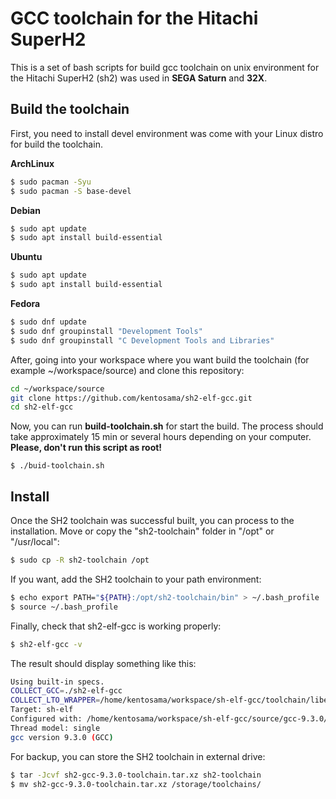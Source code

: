 # GCC toolchain for the Hitachi SuperH2

This is a set of bash scripts for build gcc toolchain on unix environment for the Hitachi SuperH2 (sh2) was used in **SEGA Saturn** and **32X**.

## Build the toolchain

First, you need to install devel environment was come with your Linux distro for build the toolchain. 

**ArchLinux**
```bash
$ sudo pacman -Syu
$ sudo pacman -S base-devel
```

**Debian**
```bash
$ sudo apt update
$ sudo apt install build-essential
```

**Ubuntu**
```bash
$ sudo apt update
$ sudo apt install build-essential
```

**Fedora**
```bash
$ sudo dnf update
$ sudo dnf groupinstall "Development Tools"
$ sudo dnf groupinstall "C Development Tools and Libraries"
```

After, going into your workspace where you want build the toolchain (for example ~/workspace/source) and clone this repository:

```bash
cd ~/workspace/source
git clone https://github.com/kentosama/sh2-elf-gcc.git
cd sh2-elf-gcc
```
Now, you can run **build-toolchain.sh** for start the build. The process should take approximately 15 min or several hours depending on your computer. **Please, don't run this script as root!**

```
$ ./buid-toolchain.sh
```

## Install

Once the SH2 toolchain was successful built, you can process to the installation. Move or copy the "sh2-toolchain" folder in "/opt" or "/usr/local":

```bash
$ sudo cp -R sh2-toolchain /opt
```

If you want, add the SH2 toolchain to your path environment:

```bash
$ echo export PATH="${PATH}:/opt/sh2-toolchain/bin" > ~/.bash_profile
$ source ~/.bash_profile
```

Finally, check that sh2-elf-gcc is working properly:

```bash
$ sh2-elf-gcc -v
```

The result should display something like this:

```bash
Using built-in specs.
COLLECT_GCC=./sh2-elf-gcc
COLLECT_LTO_WRAPPER=/home/kentosama/workspace/sh-elf-gcc/toolchain/libexec/gcc/sh-elf/9.3.0/lto-wrapper
Target: sh-elf
Configured with: /home/kentosama/workspace/sh-elf-gcc/source/gcc-9.3.0/configure --prefix=/home/kentosama/workspace/sh-elf-gcc/toolchain --build=x86_64-pc-linux-gnu --host=x86_64-pc-linux-gnu --target=sh-elf --program-prefix=sh2-elf- --with-multilib-list=m2 --with-cpu=m2 --with-newlib --with-gnu-ld --with-gnu-as --with-gcc --without-headers --without-included-gettext --disable-nls --enable-lto --enable-languages=c,c++ --disable-threads --disable-libmudflap --disable-libgomp --disable-nls --disable-werror --disable-libssp --disable-shared --disable-multilib --disable-libgcj --disable-libstdcxx ' ' : (reconfigured) /home/kentosama/Workspace/sh-elf-gcc/source/gcc-9.3.0/configure --prefix=/home/kentosama/workspace/sh-elf-gcc/toolchain --build=x86_64-pc-linux-gnu --host=x86_64-pc-linux-gnu --target=sh-elf --program-prefix=sh2-elf- --with-multilib-list=m2 --with-cpu=m2 --with-newlib --with-gnu-ld --with-gnu-as --with-gcc --without-headers --without-included-gettext --disable-nls --enable-lto --enable-languages=c,c++ --disable-threads --disable-libmudflap --disable-libgomp --disable-nls --disable-werror --disable-libssp --disable-shared --disable-multilib --disable-libgcj --disable-libstdcxx ' '
Thread model: single
gcc version 9.3.0 (GCC)
```

For backup, you can store the SH2 toolchain in external drive:
```bash
$ tar -Jcvf sh2-gcc-9.3.0-toolchain.tar.xz sh2-toolchain
$ mv sh2-gcc-9.3.0-toolchain.tar.xz /storage/toolchains/
```
